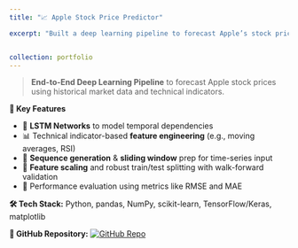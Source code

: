 ```yaml
---
title: "📈 Apple Stock Price Predictor"

excerpt: "Built a deep learning pipeline to forecast Apple’s stock prices using historical market data and technical indicators. Implemented LSTM neural networks for capturing temporal dependencies, with thorough data preprocessing, feature scaling, and sequence generation for accurate predictions.<br/><img src='/Vaidik.github.io/images/stocks.jpeg' alt='Stock Image' style='margin-top:10px; border-radius:10px; width:100%; max-width:400px;'/>"


collection: portfolio
---
```



> **End-to-End Deep Learning Pipeline** to forecast Apple stock prices using historical market data and technical indicators.

**🔹 Key Features**
- 🧠 **LSTM Networks** to model temporal dependencies  
- 📊 Technical indicator-based **feature engineering** (e.g., moving averages, RSI)  
- 🔄 **Sequence generation** & **sliding window** prep for time-series input  
- 📐 **Feature scaling** and robust train/test splitting with walk-forward validation  
- 🧪 Performance evaluation using metrics like RMSE and MAE  

**🛠 Tech Stack:** Python, pandas, NumPy, scikit-learn, TensorFlow/Keras, matplotlib  

**🔗 GitHub Repository:** [![GitHub Repo](https://img.shields.io/badge/View%20on%20GitHub-181717?style=for-the-badge&logo=github&logoColor=white)](https://github.com/Vaidik26/apple-stock-price-prediction)

